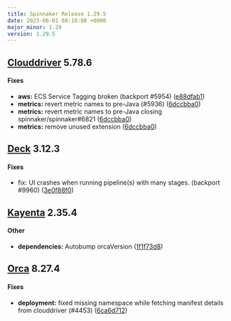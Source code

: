 ```yaml
---
title: Spinnaker Release 1.29.5
date: 2023-06-01 08:10:08 +0000
major_minor: 1.29
version: 1.29.5
---
```


## [Clouddriver](#clouddriver) 5.78.6

#### Fixes

* **aws:**   ECS Service Tagging broken (backport #5954) ([e88dfab1](https://github.com/spinnaker/clouddriver/commit/e88dfab1b66b44bddfb86a45b0cd2d116dbaf53d))
* **metrics:**   revert metric names to pre-Java (#5936) ([6dccbba0](https://github.com/spinnaker/clouddriver/commit/6dccbba04bdc2d4b64c269d3d07a0a6fa2bb9438))
* **metrics:**   revert metric names to pre-Java closing spinnaker/spinnaker#6821 ([6dccbba0](https://github.com/spinnaker/clouddriver/commit/6dccbba04bdc2d4b64c269d3d07a0a6fa2bb9438))
* **metrics:**   remove unused extension ([6dccbba0](https://github.com/spinnaker/clouddriver/commit/6dccbba04bdc2d4b64c269d3d07a0a6fa2bb9438))

## [Deck](#deck) 3.12.3

#### Fixes

* fix: UI crashes when running pipeline(s) with many stages. (backport #9960) ([3e0f88f0](https://github.com/spinnaker/deck/commit/3e0f88f0a815f1a53804b23be2b10e708be79077))

## [Kayenta](#kayenta) 2.35.4

#### Other

* **dependencies:**   Autobump orcaVersion ([1f1f73d8](https://github.com/spinnaker/kayenta/commit/1f1f73d8feacc37317369c5878854bc2ed12e120))

## [Orca](#orca) 8.27.4

#### Fixes

* **deployment:**   fixed missing namespace while fetching manifest details from clouddriver (#4453) ([6ca6d712](https://github.com/spinnaker/orca/commit/6ca6d712dddb7bc8dfc4285f74664c963965a9aa))

